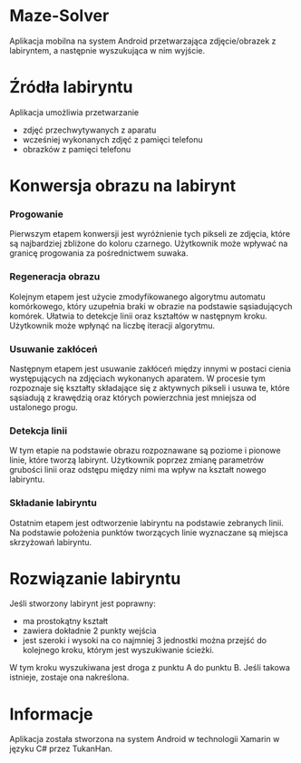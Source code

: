 ﻿# Maze-Solver

Aplikacja mobilna na system Android przetwarzająca zdjęcie/obrazek z labiryntem, a następnie wyszukująca w nim
wyjście.

# Źródła labiryntu

Aplikacja umożliwia przetwarzanie
* zdjęć przechwytywanych z aparatu
* wcześniej wykonanych zdjęć z pamięci telefonu
* obrazków z pamięci telefonu

# Konwersja obrazu na labirynt

### Progowanie

Pierwszym etapem konwersji jest wyróżnienie tych pikseli ze zdjęcia, które są najbardziej zbliżone do koloru
czarnego. Użytkownik może wpływać na granicę progowania za pośrednictwem suwaka.

### Regeneracja obrazu

Kolejnym etapem jest użycie zmodyfikowanego algorytmu automatu komórkowego, który uzupełnia braki w obrazie na
podstawie sąsiadujących komórek. Ułatwia to detekcje linii oraz kształtów w następnym kroku. Użytkownik może
wpłynąć na liczbę iteracji algorytmu.

### Usuwanie zakłóceń

Następnym etapem jest usuwanie zakłóceń między innymi w postaci cienia występujących na zdjęciach wykonanych
aparatem. W procesie tym rozpoznaje się kształty składające się z aktywnych pikseli i usuwa te, które sąsiadują z krawędzią oraz których powierzchnia jest mniejsza od ustalonego progu.

### Detekcja linii

W tym etapie na podstawie obrazu rozpoznawane są poziome i pionowe linie, które tworzą labirynt. Użytkownik poprzez zmianę parametrów grubości linii oraz odstępu między nimi ma wpływ na kształt nowego labiryntu.

### Składanie labiryntu

Ostatnim etapem jest odtworzenie labiryntu na podstawie zebranych linii. Na podstawie położenia punktów tworzących linie wyznaczane są miejsca skrzyżowań labiryntu.

# Rozwiązanie labiryntu

Jeśli stworzony labirynt jest poprawny:
* ma prostokątny kształt
* zawiera dokładnie 2 punkty wejścia
* jest szeroki i wysoki na co najmniej 3 jednostki
można przejść do kolejnego kroku, którym jest wyszukiwanie ścieżki.

W tym kroku wyszukiwana jest droga z punktu A do punktu B. Jeśli takowa istnieje, zostaje ona nakreślona.

# Informacje


Aplikacja została stworzona na system Android w technologii Xamarin w języku C# przez TukanHan.